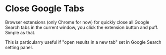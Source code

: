 # Close Google Tabs

Browser extensions (only Chrome for now) for quickly close all Google Search tabs in the current window, you click the extension button and puff. Simple as that.

This is particularry useful if "open results in a new tab" set in Google Search setting panel.
